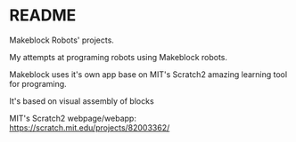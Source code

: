 # README

Makeblock Robots' projects.

My attempts at programing robots using Makeblock robots.

Makeblock uses it's own app base on MIT's Scratch2 amazing learning tool for programing. 

It's based on visual assembly of blocks

MIT's Scratch2 webpage/webapp:
https://scratch.mit.edu/projects/82003362/
